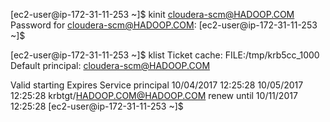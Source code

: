 [ec2-user@ip-172-31-11-253 ~]$ kinit cloudera-scm@HADOOP.COM
Password for cloudera-scm@HADOOP.COM: 
[ec2-user@ip-172-31-11-253 ~]$ 

[ec2-user@ip-172-31-11-253 ~]$ klist 
Ticket cache: FILE:/tmp/krb5cc_1000
Default principal: cloudera-scm@HADOOP.COM

Valid starting       Expires              Service principal
10/04/2017 12:25:28  10/05/2017 12:25:28  krbtgt/HADOOP.COM@HADOOP.COM
	renew until 10/11/2017 12:25:28
[ec2-user@ip-172-31-11-253 ~]$ 

